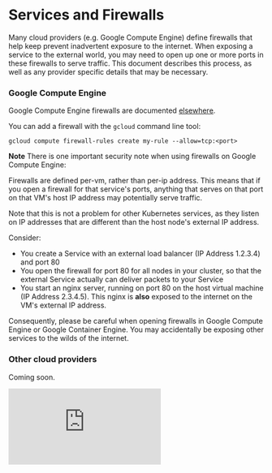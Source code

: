 # Services and Firewalls

Many cloud providers (e.g. Google Compute Engine) define firewalls that help keep prevent inadvertent
exposure to the internet.  When exposing a service to the external world, you may need to open up
one or more ports in these firewalls to serve traffic.  This document describes this process, as
well as any provider specific details that may be necessary.


### Google Compute Engine
Google Compute Engine firewalls are documented [elsewhere](https://cloud.google.com/compute/docs/networking#firewalls_1).

You can add a firewall with the ```gcloud``` command line tool:

```
gcloud compute firewall-rules create my-rule --allow=tcp:<port>
```

**Note**
There is one important security note when using firewalls on Google Compute Engine:

Firewalls are defined per-vm, rather than per-ip address.  This means that if you open a firewall for that service's ports,
anything that serves on that port on that VM's host IP address may potentially serve traffic.

Note that this is not a problem for other Kubernetes services, as they listen on IP addresses that are different than the
host node's external IP address.

Consider:
   * You create a Service with an external load balancer (IP Address 1.2.3.4) and port 80
   * You open the firewall for port 80 for all nodes in your cluster, so that the external Service actually can deliver packets to your Service
   * You start an nginx server, running on port 80 on the host virtual machine (IP Address 2.3.4.5).  This nginx is **also** exposed to the internet on the VM's external IP address.

Consequently, please be careful when opening firewalls in Google Compute Engine or Google Container Engine.  You may accidentally be exposing other services to the wilds of the internet.

### Other cloud providers
Coming soon.

[![Analytics](https://kubernetes-site.appspot.com/UA-36037335-10/GitHub/docs/services-firewalls.md?pixel)]()
